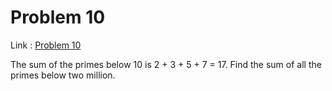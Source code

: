 Problem 10
=======

Link : [Problem 10](http://projecteuler.net/problem=10 "Problem 10")
 
 The sum of the primes below 10 is 2 + 3 + 5 + 7 = 17. 
 Find the sum of all the primes below two million. 
<!--
 Note: This problem has been changed recently, please check that you are using the right parameters. 
-->


  
